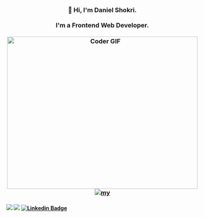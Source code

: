 <h3 align="center">
 <abc>
  <br>👋 Hi, I'm Daniel Shokri.<br>
  <br> I'm a Frontend Web Developer. <br>
  <br>
    <img src="https://media.giphy.com/media/SWoSkN6DxTszqIKEqv/giphy.gif" alt="Coder GIF" width="500" height="400">
  <br>
  <a href="danielshokri.me" > <img src="https://i.ibb.co/KxKqHNZ/Pngtree-bule-border-3551748-1.png" alt="my"> </a>
 </abc>
<p align="center">

   ####      ![](https://img.shields.io/badge/Web%20Development-%3C%2F%3E-blueviolet) ![](https://img.shields.io/badge/JavaScript-%3C%2F%3E-yellow)  [![Linkedin Badge](https://img.shields.io/badge/-Daniel-shokri?style=flat-square&logo=Linkedin&logoColor=white&link=https://www.linkedin.com/in/danielshokri/)](https://www.linkedin.com/in/danielshokri/) 
</p>
</h3> 
